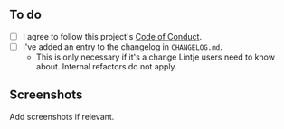 ## To do

- [ ] I agree to follow this project's [Code of Conduct](https://lintje.dev/code-of-conduct/).
- [ ] I've added an entry to the changelog in `CHANGELOG.md`.
    - This is only necessary if it's a change Lintje users need to know about. Internal refactors do not apply.

## Screenshots

Add screenshots if relevant.
